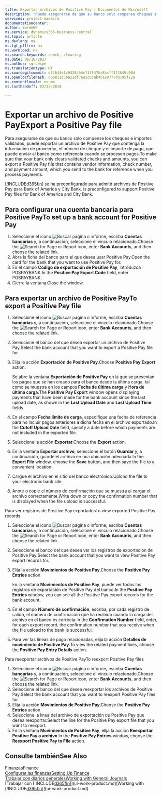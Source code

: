 ```yaml
---
title: Exportar archivos de Positive Pay | Documentos de Microsoft
description: "Puede asegurarse de que su banco solo compensa cheques e importes validados mediante la exportación un archivo de Positive Pay que contenga la información de proveedor y pago."
services: project-madeira
documentationcenter: 
author: SorenGP
ms.service: dynamics365-business-central
ms.topic: article
ms.devlang: na
ms.tgt_pltfrm: na
ms.workload: na
ms.search.keywords: check, clearing
ms.date: 06/16/2017
ms.author: sgroespe
ms.translationtype: HT
ms.sourcegitcommit: d7fb34e1c9428a64c71ff47be8bcff174649c00d
ms.openlocfilehash: db5811c3ba22df76e2c0cab4b190777d0705f72a
ms.contentlocale: es-mx
ms.lasthandoff: 03/22/2018

---
```

# <a name="export-a-positive-pay-file"></a><span data-ttu-id="f51c6-103">Exportar un archivo de Positive Pay</span><span class="sxs-lookup"><span data-stu-id="f51c6-103">Export a Positive Pay file</span></span>
<span data-ttu-id="f51c6-104">Para asegurarse de que su banco solo compense los cheques e importes validados, puede exportar un archivo de Positive Pay que contenga la información de proveedor, el número de cheque y el importe de pago, que puede enviar al banco como referencia cuando se procesen pagos.</span><span class="sxs-lookup"><span data-stu-id="f51c6-104">To make sure that your bank only clears validated checks and amounts, you can export a Positive Pay file that contains vendor information, check number, and payment amount, which you send to the bank for reference when you process payments.</span></span>

[!INCLUDE[d365fin](includes/d365fin_md.md)]<span data-ttu-id="f51c6-105"> se ha preconfigurado para admitir archivos de Positive Pay para Bank of America y City Bank.</span><span class="sxs-lookup"><span data-stu-id="f51c6-105"> is preconfigured to support Positive Pay files for Bank of America and City Bank.</span></span>

## <a name="to-set-up-a-bank-account-for-positive-pay"></a><span data-ttu-id="f51c6-106">Para configurar una cuenta bancaria para Positive Pay</span><span class="sxs-lookup"><span data-stu-id="f51c6-106">To set up a bank account for Positive Pay</span></span>
1. <span data-ttu-id="f51c6-107">Seleccione el icono ![Buscar página o informe](media/ui-search/search_small.png "icono Buscar página o informe"), escriba **Cuentas bancarias** y, a continuación, seleccione el vínculo relacionado.</span><span class="sxs-lookup"><span data-stu-id="f51c6-107">Choose the ![Search for Page or Report](media/ui-search/search_small.png "Search for Page or Report icon") icon, enter **Bank Accounts**, and then choose the related link.</span></span>
2. <span data-ttu-id="f51c6-108">Abra la ficha del banco para el que desea usar Positive Pay.</span><span class="sxs-lookup"><span data-stu-id="f51c6-108">Open the card for the bank that you want to use Positive Pay for.</span></span>
3. <span data-ttu-id="f51c6-109">En el campo **Código de exportación de Positive Pay**, introduzca POSPAYBANK.</span><span class="sxs-lookup"><span data-stu-id="f51c6-109">In the **Positive Pay Export Code** field, enter POSPAYBANK.</span></span>
4. <span data-ttu-id="f51c6-110">Cierre la ventana.</span><span class="sxs-lookup"><span data-stu-id="f51c6-110">Close the window.</span></span>

## <a name="to-export-a-positive-pay-file"></a><span data-ttu-id="f51c6-111">Para exportar un archivo de Positive Pay</span><span class="sxs-lookup"><span data-stu-id="f51c6-111">To export a Positive Pay file</span></span>
1. <span data-ttu-id="f51c6-112">Seleccione el icono ![Buscar página o informe](media/ui-search/search_small.png "icono Buscar página o informe"), escriba **Cuentas bancarias** y, a continuación, seleccione el vínculo relacionado.</span><span class="sxs-lookup"><span data-stu-id="f51c6-112">Choose the ![Search for Page or Report](media/ui-search/search_small.png "Search for Page or Report icon") icon, enter **Bank Accounts**, and then choose the related link.</span></span>
2. <span data-ttu-id="f51c6-113">Seleccione el banco del que desea exportar un archivo de Positive Pay.</span><span class="sxs-lookup"><span data-stu-id="f51c6-113">Select the bank account that you want to export a Positive Pay file for.</span></span>
3. <span data-ttu-id="f51c6-114">Elija la acción **Exportación de Positive Pay**.</span><span class="sxs-lookup"><span data-stu-id="f51c6-114">Choose **Positive Pay Export** action.</span></span>

    <span data-ttu-id="f51c6-115">Se abre la ventana **Exportación de Positive Pay** en la que se presentan los pagos que se han creado para el banco desde la última carga, tal como se muestra en los campos **Fecha de última carga** y **Hora de última carga**.</span><span class="sxs-lookup"><span data-stu-id="f51c6-115">The **Positive Pay Export** window opens displaying payments that have been made for the bank account since the last upload date, as shown in the **Last Upload Date** and **Last Upload Time** fields.</span></span>
4. <span data-ttu-id="f51c6-116">En el campo **Fecha límite de carga**, especifique una fecha de referencia para no incluir pagos anteriores a dicha fecha en el archivo exportado.</span><span class="sxs-lookup"><span data-stu-id="f51c6-116">In the **Cutoff Upload Date** field, specify a date before which payments are not included in the exported file.</span></span>
5. <span data-ttu-id="f51c6-117">Seleccione la acción **Exportar**.</span><span class="sxs-lookup"><span data-stu-id="f51c6-117">Choose the **Export** action.</span></span>
6. <span data-ttu-id="f51c6-118">En la ventana **Exportar archivo**, seleccione el botón **Guardar** y, a continuación, guarde el archivo en una ubicación adecuada.</span><span class="sxs-lookup"><span data-stu-id="f51c6-118">In the **Export File** window, choose the **Save** button, and then save the file to a convenient location.</span></span>
7. <span data-ttu-id="f51c6-119">Cargue el archivo en el sitio del banco electrónico.</span><span class="sxs-lookup"><span data-stu-id="f51c6-119">Upload the file to your electronic bank site.</span></span>
8. <span data-ttu-id="f51c6-120">Anote o copie el número de confirmación que se muestra al cargar el archivo correctamente.</span><span class="sxs-lookup"><span data-stu-id="f51c6-120">Write down or copy the confirmation number that is displayed when the file upload is successful.</span></span>

<span data-ttu-id="f51c6-121">Para ver registros de Positive Pay exportados</span><span class="sxs-lookup"><span data-stu-id="f51c6-121">To view exported Positive Pay records</span></span>

1. <span data-ttu-id="f51c6-122">Seleccione el icono ![Buscar página o informe](media/ui-search/search_small.png "icono Buscar página o informe"), escriba **Cuentas bancarias** y, a continuación, seleccione el vínculo relacionado.</span><span class="sxs-lookup"><span data-stu-id="f51c6-122">Choose the ![Search for Page or Report](media/ui-search/search_small.png "Search for Page or Report icon") icon, enter **Bank Accounts**, and then choose the related link.</span></span>
2. <span data-ttu-id="f51c6-123">Seleccione el banco del que desea ver los registros de exportación de Positive Pay.</span><span class="sxs-lookup"><span data-stu-id="f51c6-123">Select the bank account that you want to view Positive Pay export records for.</span></span>
3. <span data-ttu-id="f51c6-124">Elija la acción **Movimientos de Positive Pay**.</span><span class="sxs-lookup"><span data-stu-id="f51c6-124">Choose the **Positive Pay Entries** action.</span></span>

    <span data-ttu-id="f51c6-125">En la ventana **Movimientos de Positive Pay**, puede ver todos los registros de exportación de Positive Pay del banco.</span><span class="sxs-lookup"><span data-stu-id="f51c6-125">In the **Positive Pay Entries** window, you can see all the Positive Pay export records for the bank account.</span></span>
4. <span data-ttu-id="f51c6-126">En el campo **Número de confirmación**, escriba, por cada registro de salida, el número de confirmación que ha recibido cuando la carga del archivo en el banco es correcta.</span><span class="sxs-lookup"><span data-stu-id="f51c6-126">In the **Confirmation Number** field, enter, for each export record, the confirmation number that you receive when the file upload to the bank is successful.</span></span>
5. <span data-ttu-id="f51c6-127">Para ver las líneas de pago relacionadas, elija la acción **Detalles de movimiento de Positive Pay**.</span><span class="sxs-lookup"><span data-stu-id="f51c6-127">To view the related payment lines, choose the **Positive Pay Entry Details** action.</span></span>

<span data-ttu-id="f51c6-128">Para reexportar archivos de Positive Pay</span><span class="sxs-lookup"><span data-stu-id="f51c6-128">To reexport Positive Pay files</span></span>

1. <span data-ttu-id="f51c6-129">Seleccione el icono ![Buscar página o informe](media/ui-search/search_small.png "icono Buscar página o informe"), escriba **Cuentas bancarias** y, a continuación, seleccione el vínculo relacionado.</span><span class="sxs-lookup"><span data-stu-id="f51c6-129">Choose the ![Search for Page or Report](media/ui-search/search_small.png "Search for Page or Report icon") icon, enter **Bank Accounts**, and then choose the related link.</span></span>
2. <span data-ttu-id="f51c6-130">Seleccione el banco del que desea reexportar los archivos de Positive Pay.</span><span class="sxs-lookup"><span data-stu-id="f51c6-130">Select the bank account that you want to reexport Positive Pay files for.</span></span>
3. <span data-ttu-id="f51c6-131">Elija la acción **Movimientos de Positive Pay**.</span><span class="sxs-lookup"><span data-stu-id="f51c6-131">Choose the **Positive Pay Entries** action.</span></span>
4. <span data-ttu-id="f51c6-132">Seleccione la línea del archivo de exportación de Positive Pay que desea reexportar.</span><span class="sxs-lookup"><span data-stu-id="f51c6-132">Select the line for the Positive Pay export file that you want to reexport.</span></span>
5. <span data-ttu-id="f51c6-133">En la ventana **Movimientos de Positive Pay**, elija la acción **Reexportar Positive Pay a archivo**.</span><span class="sxs-lookup"><span data-stu-id="f51c6-133">In the **Positive Pay Entries** window, choose the **Reexport Positive Pay to File** action.</span></span>

## <a name="see-also"></a><span data-ttu-id="f51c6-134">Consulte también</span><span class="sxs-lookup"><span data-stu-id="f51c6-134">See Also</span></span>
[<span data-ttu-id="f51c6-135">Finanzas</span><span class="sxs-lookup"><span data-stu-id="f51c6-135">Finance</span></span>](finance.md)  
[<span data-ttu-id="f51c6-136">Configurar las finanzas</span><span class="sxs-lookup"><span data-stu-id="f51c6-136">Setting Up Finance</span></span>](finance-setup-finance.md)  
[<span data-ttu-id="f51c6-137">Trabajar con diarios generales</span><span class="sxs-lookup"><span data-stu-id="f51c6-137">Working with General Journals</span></span>](ui-work-general-journals.md)  
<span data-ttu-id="f51c6-138">[Trabajar con [!INCLUDE[d365fin](includes/d365fin_md.md)]](ui-work-product.md)</span><span class="sxs-lookup"><span data-stu-id="f51c6-138">[Working with [!INCLUDE[d365fin](includes/d365fin_md.md)]](ui-work-product.md)</span></span>

